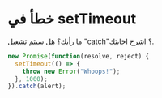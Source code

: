 # خطأ في setTimeout

ما رأيك؟ هل سيتم تشغيل "catch"؟ اشرح اجابتك.

```js
new Promise(function(resolve, reject) {
  setTimeout(() => {
    throw new Error("Whoops!");
  }, 1000);
}).catch(alert);
```
